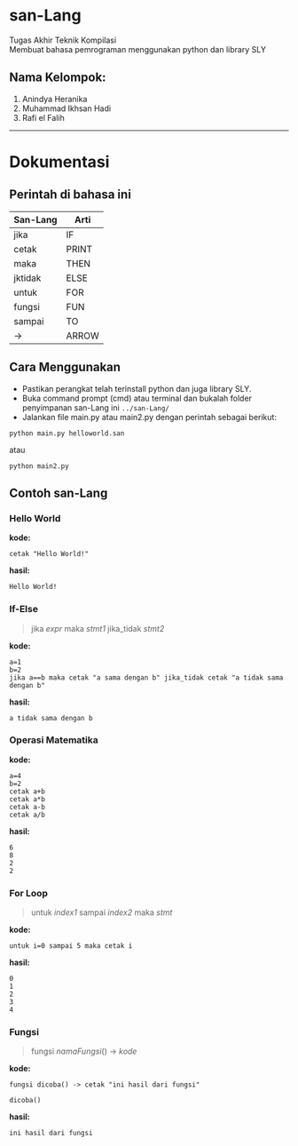 # san-Lang
Tugas Akhir Teknik Kompilasi<br />
Membuat bahasa pemrograman menggunakan python dan library SLY

## Nama Kelompok:
1. Anindya Heranika
2. Muhammad Ikhsan Hadi
3. Rafi el Falih

---

# Dokumentasi
## Perintah di bahasa ini

| San-Lang     |  Arti  |
| --------     |  ----  |
| jika         |  IF    |
| cetak        |  PRINT |
| maka         |  THEN  |
| jktidak      |  ELSE  |
| untuk        |  FOR   |
| fungsi       |  FUN   |
| sampai       |  TO    |
| ->           |  ARROW |

## Cara Menggunakan
- Pastikan perangkat telah terinstall python dan juga library SLY.
- Buka command prompt (cmd) atau terminal dan bukalah folder penyimpanan san-Lang ini `../san-Lang/`
- Jalankan file main.py atau main2.py dengan perintah sebagai berikut:
```
python main.py helloworld.san
```
atau
```
python main2.py
```

## Contoh san-Lang

### Hello World

**kode:**
```
cetak "Hello World!"
```

**hasil:**
```
Hello World!
```


### If-Else

> jika _expr_ maka _stmt1_ jika_tidak _stmt2_

**kode:**
```
a=1
b=2
jika a==b maka cetak "a sama dengan b" jika_tidak cetak "a tidak sama dengan b"
```

**hasil:**
```
a tidak sama dengan b
```

### Operasi Matematika

**kode:**
```
a=4
b=2
cetak a+b
cetak a*b
cetak a-b
cetak a/b
```

**hasil:**
```
6
8
2
2
```

### For Loop

> untuk _index1_ sampai _index2_ maka _stmt_

**kode:**
```
untuk i=0 sampai 5 maka cetak i
```

**hasil:**
```
0
1
2
3
4
```

### Fungsi

> fungsi _namaFungsi_() -> _kode_

**kode:**
```
fungsi dicoba() -> cetak "ini hasil dari fungsi"

dicoba()
```

**hasil:**
```
ini hasil dari fungsi
```
